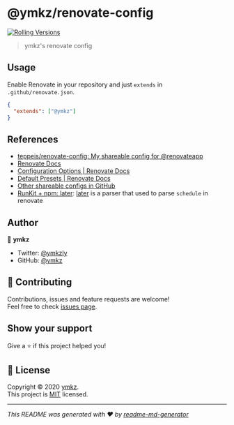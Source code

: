 # @ymkz/renovate-config

[![Rolling Versions](https://img.shields.io/badge/Rolling%20Versions-Enabled-brightgreen?style=for-the-badge)](https://rollingversions.com/ymkz/renovate-config)

> ymkz's renovate config

## Usage

Enable Renovate in your repository and just `extends` in `.github/renovate.json`.

```json
{
  "extends": ["@ymkz"]
}
```

## References

- [teppeis/renovate-config: My shareable config for @renovateapp](https://github.com/teppeis/renovate-config)
- [Renovate Docs](https://renovatebot.com/docs/)
- [Configuration Options \| Renovate Docs](https://renovatebot.com/docs/configuration-options/)
- [Default Presets \| Renovate Docs](https://renovatebot.com/docs/presets-default/)
- [Other shareable configs in GitHub](https://github.com/search?o=desc&q=%22renovate-config%22&s=stars&type=Repositories&utf8=%E2%9C%93)
- [RunKit \+ npm: later](https://npm.runkit.com/later): [later](https://www.npmjs.com/package/later) is a parser that used to parse `schedule` in renovate

## Author

👤 **ymkz**

- Twitter: [@ymkzly](https://twitter.com/ymkzly)
- GitHub: [@ymkz](https://github.com/ymkz)

## 🤝 Contributing

Contributions, issues and feature requests are welcome!<br />Feel free to check [issues page](https://github.com/ymkz/renovate-config/issues).

## Show your support

Give a ⭐️ if this project helped you!

## 📝 License

Copyright © 2020 [ymkz](https://github.com/ymkz).<br />
This project is [MIT](https://github.com/ymkz/renovate-config/blob/master/LICENSE) licensed.

---

_This README was generated with ❤️ by [readme-md-generator](https://github.com/kefranabg/readme-md-generator)_
